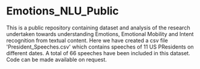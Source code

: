 # Emotions_NLU_Public
This is a public repository containing dataset and analysis of the research undertaken towards understanding Emotions, Emotional Mobility and Intent recognition from textual content.
Here we have created a csv file 'President_Speeches.csv' which contains speeches of 11 US PResidents on different dates. A total of 66 speeches have been included in this dataset. 
Code can be made available on request.
